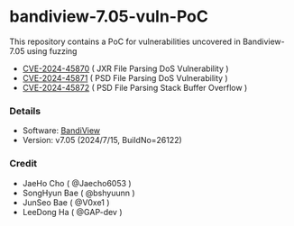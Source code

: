 # bandiview-7.05-vuln-PoC
This repository contains a PoC for vulnerabilities uncovered in Bandiview-7.05 using fuzzing

- [CVE-2024-45870](https://nvd.nist.gov/vuln/detail/CVE-2024-45870) ( JXR File Parsing DoS Vulnerability )
- [CVE-2024-45871](https://nvd.nist.gov/vuln/detail/CVE-2024-45871) ( PSD File Parsing DoS Vulnerability )
- [CVE-2024-45872](https://nvd.nist.gov/vuln/detail/CVE-2024-45872) ( PSD File Parsing Stack Buffer Overflow )

### Details
- Software: [BandiView](https://kr.bandisoft.com/bandiview/)
- Version: v7.05 (2024/7/15, BuildNo=26122)

### Credit
- JaeHo Cho ( @Jaecho6053 )
- SongHyun Bae ( @bshyuunn )
- JunSeo Bae ( @V0xe1 )
- LeeDong Ha ( @GAP-dev )
